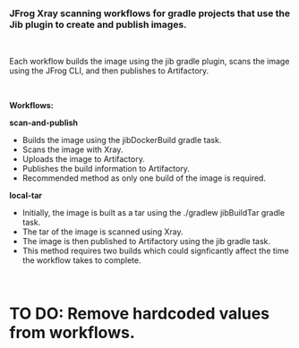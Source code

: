 <h3> JFrog Xray scanning workflows for gradle projects that use the Jib plugin to create and publish images. </h3>
</br>

Each workflow builds the image using the jib gradle plugin, scans the image using the JFrog CLI, and then publishes to Artifactory. 

</br>

<b>Workflows:</b>


<b> scan-and-publish  </b>  
* Builds the image using the jibDockerBuild gradle task.
* Scans the image with Xray.
* Uploads the image to Artifactory.
* Publishes the build information to Artifactory.
* Recommended method as only one build of the image is required. 

<b> local-tar </b>
* Initially, the image is built as a tar using the ./gradlew jibBuildTar gradle task. 
* The tar of the image is scanned using Xray.
* The image is then published to Artifactory using the jib gradle task.
* This method requires two builds which could signficantly affect the time the workflow takes to complete.

</br>
<h1> TO DO: Remove hardcoded values from workflows. </h1>